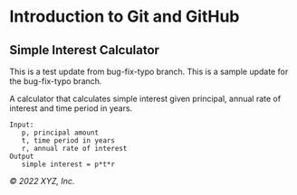 # Introduction to Git and GitHub

## Simple Interest Calculator

This is a test update from bug-fix-typo branch.
This is a sample update for the bug-fix-typo branch.



A calculator that calculates simple interest given principal, annual rate of interest and time period in years.

```
Input:
   p, principal amount
   t, time period in years
   r, annual rate of interest
Output
   simple interest = p*t*r
```

_© 2022 XYZ, Inc._
